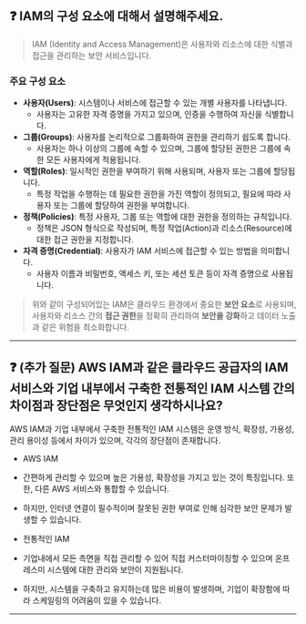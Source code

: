 ## ❓ IAM의 구성 요소에 대해서 설명해주세요.

> IAM (Identity and Access Management)은 사용자와 리소스에 대한 식별과 접근을 관리하는 보안 서비스입니다.

### 주요 구성 요소
- **사용자(Users)**: 시스템이나 서비스에 접근할 수 있는 개별 사용자를 나타냅니다. 
  - 사용자는 고유한 자격 증명을 가지고 있으며, 인증을 수행하여 자신을 식별합니다.
- **그룹(Groups)**: 사용자를 논리적으로 그룹화하여 권한을 관리하기 쉽도록 합니다. 
  - 사용자는 하나 이상의 그룹에 속할 수 있으며, 그룹에 할당된 권한은 그룹에 속한 모든 사용자에게 적용됩니다.
- **역할(Roles)**: 일시적인 권한을 부여하기 위해 사용되며, 사용자 또는 그룹에 할당됩니다. 
  - 특정 작업을 수행하는 데 필요한 권한을 가진 역할이 정의되고, 필요에 따라 사용자 또는 그룹에 할당하여 권한을 부여합니다.
- **정책(Policies)**: 특정 사용자, 그룹 또는 역할에 대한 권한을 정의하는 규칙입니다. 
  - 정책은 JSON 형식으로 작성되며, 특정 작업(Action)과 리소스(Resource)에 대한 접근 권한을 지정합니다.
- **자격 증명(Credential)**: 사용자가 IAM 서비스에 접근할 수 있는 방법을 의미합니다. 
  - 사용자 이름과 비밀번호, 액세스 키, 또는 세션 토큰 등이 자격 증명으로 사용됩니다.

> 위와 같이 구성되어있는 IAM은 클라우드 환경에서 중요한 **보안 요소**로 사용되며, 사용자와 리소스 간의 **접근 권한**을 정확히 관리하여 **보안을 강화**하고 데이터 노출과 같은 위험을 최소화합니다.

---

## ❓ (추가 질문) AWS IAM과 같은 클라우드 공급자의 IAM 서비스와 기업 내부에서 구축한 전통적인 IAM 시스템 간의 차이점과 장단점은 무엇인지 생각하시나요?

 AWS IAM과 기업 내부에서 구축한 전통적인 IAM 시스템은 운영 방식, 확장성, 가용성, 관리 용이성 등에서 차이가 있으며, 각각의 장단점이 존재합니다.
 - AWS IAM
  - 간편하게 관리할 수 있으며 높은 가용성, 확장성을 가지고 있는 것이 특징입니다. 또한, 다른 AWS 서비스와 통합할 수 있습니다.
  - 하지만, 인터넷 연결이 필수적이며 잘못된 권한 부여로 인해 심각한 보안 문제가 발생할 수 있습니다.

 - 전통적인 IAM
  - 기업내에서 모든 측면을 직접 관리할 수 있어 직접 커스터마이징할 수 있으며 온프레스미 시스템에 대한 관리와 보안이 지원됩니다.
  - 하지만, 시스템을 구축하고 유지하는데 많은 비용이 발생하며, 기업이 확장함에 따라 스케일링의 어려움이 있을 수 있습니다.

---